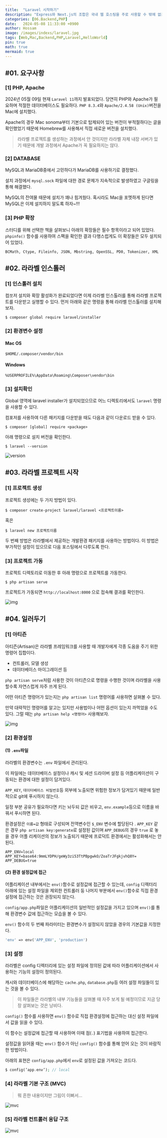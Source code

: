 ```yaml
---
title:  "Laravel 시작하기"
description: "Express와 Next.js의 조합은 국내 웹 호스팅을 주로 사용할 수 밖에 없는 프리렌서형 외주 개발에는 그리 친절한 환경은 아니었다. AWS나 Naver Cloud등을 고려해 볼 수 도 있겠으나 서버 유지를 위해 1년 단위에 5만원 미만의 비용으로 유지할 수 있는 PHP환경에서 고객사들을 움직이게 하기에는 매우 어려운 설득 과정이었다. 결국 PHP를 다시 고려하게 되었으나 이미 구시대 유물로 취급되고 있는 CI3를 다시 사용하고 싶지는 않았다. 결국 Laravel을 공부해 보기로 했다. 이 시리즈는 스스로의 학습 과정 기록이다."
categories: [06.Backend,PHP]
date:   2024-05-08 11:33:00 +0900
author: Hossam
image: /images/indexs/laravel.jpg
tags: [Web,Mac,Backend,PHP,Laravel,HelloWorld]
pin: true
math: true
mermaid: true
---
```


## #01. 요구사항

### [1] PHP, Apache

2024년 05월 09일 현재 `Laravel 11`까지 발표되었다. 당연히 PHP와 Apache가 필요하며 적절한 데이터베이스도 필요하다. `PHP 8.3.4`와 `Apache/2.4.58 (Unix)`버전을 Mac에 설치했다.

Apache의 경우 Mac sonoma부터 기본으로 탑제되어 있는 버전이 부적절하다는 글을 확인했었기 때문에 Homebrew를 사용해서 직접 새로운 버전을 설치했다.

> 라라벨 프로젝트를 생성하는 과정에서 안 것이지만 라라벨 자체 내장 서버가 있기 때문에 개발 과정에서 Apache가 꼭 필요하지는 않다.

### [2] DATABASE

MySQL과 MariaDB중에서 고민하다가 MariaDB를 사용하기로 결정했다.

설치 과정에서 `mysql.sock` 파일에 대한 경로 문제가 지속적으로 발생하였고 구글링을 통해 해결했다.

MySQL의 잔여물 때문에 설치가 꽤나 힘겨웠다. 혹시라도 Mac을 포멧하게 된다면 MySQL은 이제 설치하지 말도록 하자~!!!

### [3] PHP 확장

스터디를 위해 선택한 책을 살펴보니 아래의 확장들은 필수 항목이라고 되어 있었다. `phpinfo()` 함수를 사용하여 스팩을 확인한 결과 다행스럽게도 이 확장들은 모두 설치되어 있었다.

```plain
BCMath, Ctype, Fileinfo, JSON, Mbstring, OpenSSL, PD0, Tokenizer, XML
```

## #02. 라라벨 인스톨러

### [1] 인스톨러 설치

컴쏘저 설치와 확장 활성화가 완료되었다면 이제 라라벨 인스톨러를 통해 라라벨 프로젝트를 다운받고 실행할 수 있다. 먼저 아래와 같은 명령을 통해 라라벨 인스톨러를 설치해보자.

```shell
$ composer global require laravel/installer
```


### [2] 환경변수 설정

#### Mac OS

```
$HOME/.composer/vendor/bin
```

#### Windows

```
%USERPROFILE%\AppData\Roaming\Composer\vendor\bin
```

### [3] 설치확인

Global 영역에 laravel installer가 설치되었으므로 어느 디렉토리에서도 `laravel` 명령을 사용할 수 있다.

컴포저를 사용하여 다른 패키지를 다운받을 때도 다음과 같이 다운로드 받을 수 있다.

```shell
$ composer [global] require <package>
```

아래 명령으로 설치 버전을 확인한다.

```shell
$ laravel --version
```

![version](/images/2024/0508/laravel--version.png)

## #03. 라라벨 프로젝트 시작

### [1] 프로젝트 생성

프로젝트 생성에는 두 가지 방법이 있다.

```shell
$ composer create-project laravel/laravel <프로젝트이름>
```

혹은

```shell
$ laravel new 프로젝트이름
```

두 번째 방법은 라라벨에서 제공하는 개발환경 패키지를 사용하는 방법이다. 이 방법은 부가적인 설정이 있으므로 다음 포스팅에서 다루도록 한다.


### [3] 프로젝트 가동

프로젝트 디렉토리로 이동한 후 아래 명령으로 프로젝트를 가동한다.

```shell
$ php artisan serve
```

프로젝트가 가동되면 `http://localhost:8000` 으로 접속해 결과를 확인한다.

![img](/images/2024/0508/helloworld.png)

## #04. 일러두기

### [1] 아티즌

아티즌(Artisan)은 라라벨 프레임워크를 사용할 때 개발자에게 각종 도움을 주기 위한 명령어 집합이다.

- 컨트롤러, 모델 생성
- 데이터베이스 마이그레이션 등

`php artisan serve`처럼 사용한 것이 아티즌으로 명령을 수행한 것이며 라라벨을 사용할수록 자연스럽게 자주 쓰게 된다.

어떤 아티즌 명령어가 있는지는 `php artisan list` 명령어를 사용하면 살펴볼 수 있다.

만약 대략적인 명령어를 알고는 있지만 사용법이나 어떤 옵션이 있는지 까먹었을 수도 있다. 그럴 때는 `php artisan help <명령어>` 사용해보자.

![img](/images/2024/0508/help.png)

### [2] 환경설정

#### (1) `.env`파일

라라벨의 환경변수는 `.env` 파일에서 관리된다.

이 파일에는 데이터베이스 설정이나 캐시 및 세션 드라이버 설정 등 어플리케이션이 구동되는 환경에 대한 설정이 담겨있다.

`APP_KEY`, `데이터베이스 비밀번호`등 외부에 노출되면 위험한 정보가 담겨있기 때문에 일반적으로 git에 푸시하지 않는다.

일정 부분 공유가 필요하다면 키는 놔두되 값은 비우고, `env.example`등으로 이름을 바꿔서 푸시하면 된다.

환경설정은 `이름=값` 형태로 구성되며 전역변수인 `$_ENV` 변수에 할당된다 . `APP_KEY` 같은 경우 `php artisan key:generate`로 설정된 값이며 `APP_DEBUG`의 경우 `true` 로 놓을 경우 어플 리케이션의 정보가 노출되기 때문에 프로덕트 환경에서는 활성화해서는 안된다.

```env
APP_ENV=local APP_KEY=base64:9mmLYDPH/geWy3zi53TtPBpgwkO/ZoaTrJFgkjvhQ8Y=
APP_DEBUG=true
```

#### (2) 환경 설정값에 접근

어플리케이션 내부에서는 `env()`함수로 설정값에 접근할 수 있는데, `config` 디렉터리 아래에 있는 설정 파일을 제외한 컨트롤러 둥 나머지 부분에서 `env()`함수로 직접 환경설정에 접근하는 것은 권장되지 않는다.

`config/app.php`파일은 어플리케이션의 일반적인 설정값을 가지고 있으며 `env()`를 통해 환경변수 값에 접근하는 모습을 볼 수 있다.

`env()` 함수의 두 번째 파라미터는 환경변수가 설정되지 않았을 경우의 기본값을 지정한다.

```php
'env' => env('APP_ENV', 'production')
```

### [3] 설정

라라벨은 config 디렉터리에 있는 설정 파일에 정의된 값에 따라 어플리케이션에서 사용하는 기능의 설정이 정의된다.

캐시와 데이터베이스에 해당하는 `cache.php`, `database.php`등 여러 설정 파일들이 있는 것을 볼 수 있다.

> 이 파일들은 라라벨의 내부 기능들을 살펴볼 때 자주 보게 될 예정이므로 지금 당장 살펴보는 것은 낭비다.

`config()` 함수를 사용하면 `env()` 함수로 직접 환경설정에 접근하는 대신 설정 파일에서 값을 읽을 수 있다.

이 함수는 설정값에 접근할 때 사용하며 이때 점(`.`) 표기법을 사용하여 접근한다.

설정값을 읽어올 때는 `env()` 함수가 아닌 `config()` 함수를 통해 얻어 오는 것이 바람직한 방법이다.

아래의 표현은 `config/app.php`에서 `env`로 설정된 값을 가져오는 코드다.

```php
$ config(’app.env’); // local
```

### [4] 라라벨 기본 구조 (MVC)

> 뭐 흔한 내용이지만 그림이 이뻐서...

![mvc](/images/2024/0508/mvc.png)

### [5] 라라벨 컨트롤러 응답 구조

![mvc](/images/2024/0508/res.png)